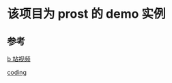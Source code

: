 # 该项目为 prost 的 demo 实例

## 参考

[b 站视频](https://www.bilibili.com/video/BV1FL4y1x7MU/?spm_id_from=333.1007.top_right_bar_window_custom_collection.content.click&vd_source=7c320849663a1358cbb55b300b52dfcf)

[coding](https://github.com/tyrchen/rust-training/blob/master/live_coding/prost-live)